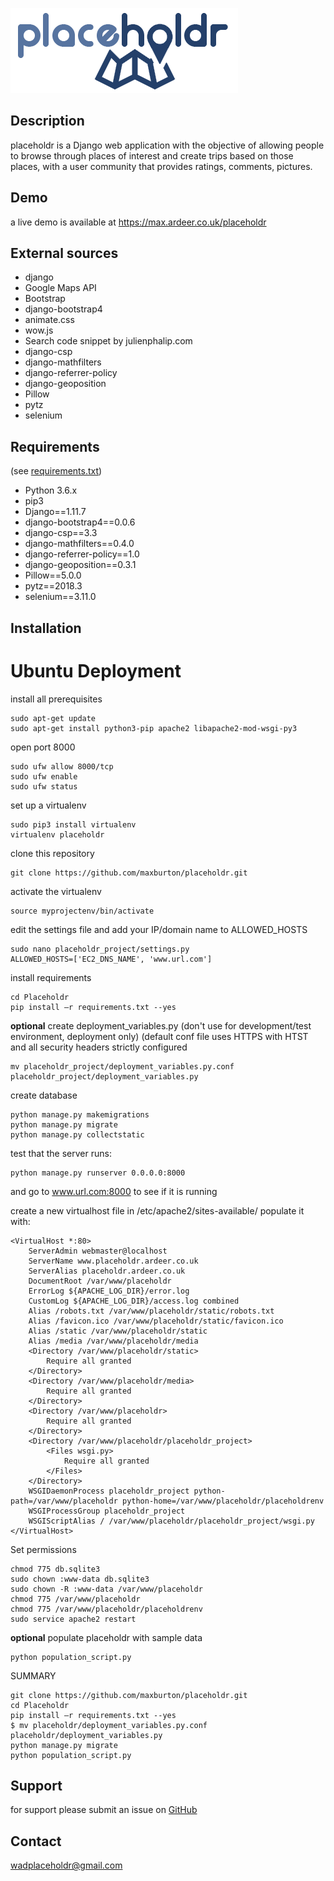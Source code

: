 ![alt text](https://raw.githubusercontent.com/WADPlaceholdr/Placeholdr/master/static/images/logonobg.png)


## Description
placeholdr is a Django web application with the objective of allowing people to browse through places of interest and create trips based on those places, with a user community that provides ratings, comments, pictures.

## Demo
a live demo is available at https://max.ardeer.co.uk/placeholdr

## External sources
* django
* Google Maps API
* Bootstrap
* django-bootstrap4
* animate.css
* wow.js
* Search code snippet by julienphalip.com
* django-csp
* django-mathfilters
* django-referrer-policy
* django-geoposition
* Pillow
* pytz
* selenium

## Requirements
(see [requirements.txt](https://github.com/WADPlaceholdr/Placeholdr/blob/master/requirements.txt))
* Python 3.6.x
* pip3
* Django==1.11.7
* django-bootstrap4==0.0.6
* django-csp==3.3
* django-mathfilters==0.4.0
* django-referrer-policy==1.0
* django-geoposition==0.3.1
* Pillow==5.0.0
* pytz==2018.3
* selenium==3.11.0

## Installation

# Ubuntu Deployment

install all prerequisites
```
sudo apt-get update
sudo apt-get install python3-pip apache2 libapache2-mod-wsgi-py3
```

open port 8000
```
sudo ufw allow 8000/tcp
sudo ufw enable
sudo ufw status
```

set up a virtualenv
```
sudo pip3 install virtualenv
virtualenv placeholdr
```

clone this repository
```
git clone https://github.com/maxburton/placeholdr.git
```

activate the virtualenv
```
source myprojectenv/bin/activate
```

edit the settings file and add your IP/domain name to ALLOWED_HOSTS
```
sudo nano placeholdr_project/settings.py
ALLOWED_HOSTS=['EC2_DNS_NAME', 'www.url.com']
```

install requirements
```
cd Placeholdr
pip install –r requirements.txt --yes
```

**optional** create deployment_variables.py
(don't use for development/test environment, deployment only)
(default conf file uses HTTPS with HTST and all security headers strictly configured
```
mv placeholdr_project/deployment_variables.py.conf placeholdr_project/deployment_variables.py
```


create database
```
python manage.py makemigrations
python manage.py migrate
python manage.py collectstatic
```

test that the server runs:
```
python manage.py runserver 0.0.0.0:8000
```
and go to www.url.com:8000 to see if it is running

create a new virtualhost file in /etc/apache2/sites-available/
populate it with:
```
<VirtualHost *:80>
    ServerAdmin webmaster@localhost
    ServerName www.placeholdr.ardeer.co.uk
    ServerAlias placeholdr.ardeer.co.uk
    DocumentRoot /var/www/placeholdr
    ErrorLog ${APACHE_LOG_DIR}/error.log
    CustomLog ${APACHE_LOG_DIR}/access.log combined
    Alias /robots.txt /var/www/placeholdr/static/robots.txt
    Alias /favicon.ico /var/www/placeholdr/static/favicon.ico
    Alias /static /var/www/placeholdr/static
    Alias /media /var/www/placeholdr/media
    <Directory /var/www/placeholdr/static>
        Require all granted
    </Directory>
    <Directory /var/www/placeholdr/media>
        Require all granted
    </Directory>
    <Directory /var/www/placeholdr>
        Require all granted
    </Directory>
    <Directory /var/www/placeholdr/placeholdr_project>
        <Files wsgi.py>
            Require all granted
        </Files>
    </Directory>
    WSGIDaemonProcess placeholdr_project python-path=/var/www/placeholdr python-home=/var/www/placeholdr/placeholdrenv
    WSGIProcessGroup placeholdr_project
    WSGIScriptAlias / /var/www/placeholdr/placeholdr_project/wsgi.py
</VirtualHost>
```

Set permissions
```
chmod 775 db.sqlite3
sudo chown :www-data db.sqlite3
sudo chown -R :www-data /var/www/placeholdr
chmod 775 /var/www/placeholdr
chmod 775 /var/www/placeholdr/placeholdrenv
sudo service apache2 restart
```


**optional** populate placeholdr with sample data
```
python population_script.py
```

SUMMARY

```
git clone https://github.com/maxburton/placeholdr.git
cd Placeholdr
pip install –r requirements.txt --yes
$ mv placeholdr/deployment_variables.py.conf placeholdr/deployment_variables.py
python manage.py migrate
python population_script.py
```


## Support
for support please submit an issue on [GitHub](https://github.com/WADPlaceholdr/Placeholdr/issues)

## Contact
wadplaceholdr@gmail.com
